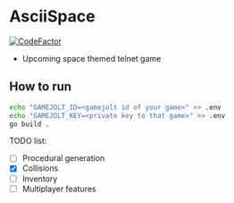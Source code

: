# AsciiSpace
[![CodeFactor](https://www.codefactor.io/repository/github/danielhejduk/asciispace/badge)](https://www.codefactor.io/repository/github/danielhejduk/asciispace)  

- Upcoming space themed telnet game

## How to run
```bash
echo "GAMEJOLT_ID=<gamejolt id of your game>" >> .env
echo "GAMEJOLT_KEY=<private key to that game>" >> .env
go build .
```

TODO list:
- [ ] Procedural generation
- [X] Collisions
- [ ] Inventory
- [ ] Multiplayer features
